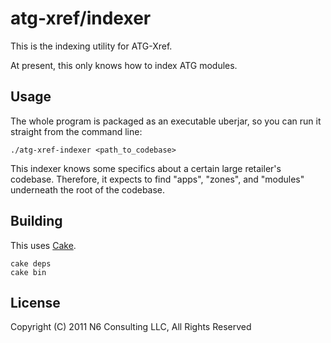 # atg-xref/indexer

This is the indexing utility for ATG-Xref.

At present, this only knows how to index ATG modules.

## Usage

The whole program is packaged as an executable uberjar, so you can run it straight from the command line:

    ./atg-xref-indexer <path_to_codebase>

This indexer knows some specifics about a certain large retailer's codebase. Therefore, it expects to find "apps", "zones", and "modules" underneath the root of the codebase.

## Building

This uses [Cake][1].

    cake deps
    cake bin

## License

Copyright (C) 2011 N6 Consulting LLC, All Rights Reserved


[1]: https://github.com/ninjudd/cake  "github.com/ninjudd/cake"
